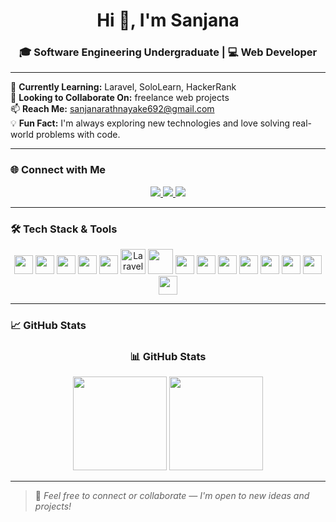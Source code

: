 <h1 align="center">Hi 👋, I'm Sanjana</h1>
<h3 align="center">🎓 Software Engineering Undergraduate | 💻 Web Developer</h3>

---

🌱 **Currently Learning:** Laravel, SoloLearn, HackerRank  
🤝 **Looking to Collaborate On:** freelance web projects  
📫 **Reach Me:** sanjanarathnayake692@gmail.com  
💡 **Fun Fact:** I'm always exploring new technologies and love solving real-world problems with code.

---

### 🌐 Connect with Me

<p align="center">
  <a href="https://www.linkedin.com/in/sanjana-rathnayake-a72238234/" target="_blank">
    <img src="https://img.shields.io/badge/-LinkedIn-0077B5?style=flat-square&logo=linkedin&logoColor=white" />
  </a>
  <a href="https://www.instagram.com/sanja_narathnayake/" target="_blank">
    <img src="https://img.shields.io/badge/-Instagram-E4405F?style=flat-square&logo=instagram&logoColor=white" />
  </a>
  <a href="mailto:sanjanarathnayake692@gmail.com">
    <img src="https://img.shields.io/badge/-Gmail-D14836?style=flat-square&logo=gmail&logoColor=white" />
  </a>
</p>

---

### 🛠️ Tech Stack & Tools

<p align="center">
  <img src="https://cdn.jsdelivr.net/gh/devicons/devicon/icons/html5/html5-original.svg" width="30" />
  <img src="https://cdn.jsdelivr.net/gh/devicons/devicon/icons/css3/css3-original.svg" width="30" />
  <img src="https://cdn.jsdelivr.net/gh/devicons/devicon/icons/javascript/javascript-original.svg" width="30" />
  <img src="https://cdn.jsdelivr.net/gh/devicons/devicon/icons/bootstrap/bootstrap-original.svg" width="30" />
  <img src="https://cdn.jsdelivr.net/gh/devicons/devicon/icons/php/php-original.svg" width="30" />
  <img src="https://cdn.jsdelivr.net/gh/devicons/devicon/icons/laravel/laravel-plain.svg" alt="Laravel" width="40" height="40"/>
  <img src="https://cdn.jsdelivr.net/gh/devicons/devicon/icons/mysql/mysql-original-wordmark.svg" width="40" />
  <img src="https://cdn.jsdelivr.net/gh/devicons/devicon/icons/mongodb/mongodb-original.svg" width="30" />
  <img src="https://cdn.jsdelivr.net/gh/devicons/devicon/icons/java/java-original.svg" width="30" />
  <img src="https://cdn.jsdelivr.net/gh/devicons/devicon/icons/c/c-original.svg" width="30" />
  <img src="https://cdn.jsdelivr.net/gh/devicons/devicon/icons/csharp/csharp-original.svg" width="30" />
  <img src="https://cdn.jsdelivr.net/gh/devicons/devicon/icons/kotlin/kotlin-original.svg" width="30" />
  <img src="https://cdn.jsdelivr.net/gh/devicons/devicon/icons/spring/spring-original.svg" width="30" />
  <img src="https://cdn.jsdelivr.net/gh/devicons/devicon/icons/arduino/arduino-original.svg" width="30" />
  <img src="https://www.svgrepo.com/show/303229/microsoft-sql-server-logo.svg" width="30" />
</p>

---

### 📈 GitHub Stats

<h3 align="center">📊 GitHub Stats</h3>
<p align="center">
  <img height="150" src="https://github-readme-stats.vercel.app/api?username=sanjanarathnyke&theme=react&show_icons=true&include_all_commits=true" />
  <img height="150" src="https://github-readme-stats.vercel.app/api/top-langs/?username=sanjanarathnyke&theme=react&layout=compact" />
</p>

---

> 💬 *Feel free to connect or collaborate — I'm open to new ideas and projects!*
